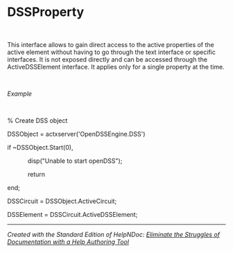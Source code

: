 # DSSProperty

&nbsp;

This interface allows to gain direct access to the active properties of the active element without having to go through the text interface or specific interfaces. It is not exposed directly and can be accessed through the ActiveDSSElement interface. It applies only for a single property at the time.

&nbsp;

*Example*

&nbsp;

% Create DSS object

DSSObject = actxserver('OpenDSSEngine.DSS')

if ~DSSObject.Start(0),

&nbsp; &nbsp; &nbsp; &nbsp; &nbsp; &nbsp; disp("Unable to start openDSS");

&nbsp; &nbsp; &nbsp; &nbsp; &nbsp; &nbsp; return

end;

DSSCircuit = DSSObject.ActiveCircuit;

DSSElement = DSSCircuit.ActiveDSSElement;

***
_Created with the Standard Edition of HelpNDoc: [Eliminate the Struggles of Documentation with a Help Authoring Tool](<https://www.helpndoc.com/news-and-articles/2022-09-27-why-use-a-help-authoring-tool-instead-of-microsoft-word-to-produce-high-quality-documentation/>)_
